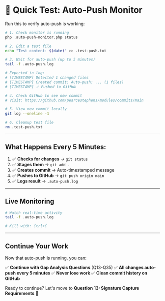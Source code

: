 # 🧪 Quick Test: Auto-Push Monitor

Run this to verify auto-push is working:

```bash
# 1. Check monitor is running
php .auto-push-monitor.php status

# 2. Edit a test file
echo "Test content: $(date)" >> .test-push.txt

# 3. Wait for auto-push (up to 5 minutes)
tail -f .auto-push.log

# Expected in log:
# [TIMESTAMP] Detected 1 changed files
# [TIMESTAMP] Created commit: Auto-push: ... (1 files)
# [TIMESTAMP] ✓ Pushed to GitHub

# 4. Check GitHub to see new commit
# Visit: https://github.com/pearcestephens/modules/commits/main

# 5. View new commit locally
git log --oneline -1

# 6. Cleanup test file
rm .test-push.txt
```

---

## What Happens Every 5 Minutes:

1. ✅ **Checks for changes** → `git status`
2. ✅ **Stages them** → `git add .`
3. ✅ **Creates commit** → Auto-timestamped message
4. ✅ **Pushes to GitHub** → `git push origin main`
5. ✅ **Logs result** → `.auto-push.log`

---

## Live Monitoring

```bash
# Watch real-time activity
tail -f .auto-push.log

# Kill with: Ctrl+C
```

---

## Continue Your Work

Now that auto-push is running, you can:

✅ **Continue with Gap Analysis Questions** (Q13-Q35)
✅ **All changes auto-push every 5 minutes**
✅ **Never lose work**
✅ **Clean commit history on GitHub**

Ready to continue? Let's move to **Question 13: Signature Capture Requirements** 🎯
